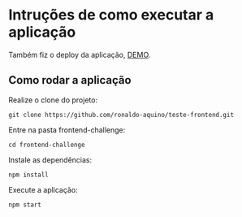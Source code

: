 # Intruções de como executar a aplicação

Também fiz o deploy da aplicação, [DEMO](https://teste-frontend-3fd99.web.app/).

## Como rodar a aplicação

Realize o clone do projeto:

```
git clone https://github.com/ronaldo-aquino/teste-frontend.git
```

Entre na pasta frontend-challenge:

```
cd frontend-challenge
```

Instale as dependências:

```
npm install
```

Execute a aplicação:

```
npm start
```